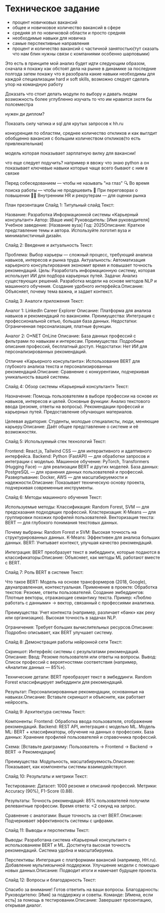 # Техническое задание

- процент новичковых вакансий
- общее и новичковое количество вакансий в сфере
- средняя зп по новичковой области и просто средняя
- необходимые навыки для новичка
- самые перспективные направления
- процент и количество вакансий с частичной занятостью(тут сказать что нам блин нужны связи с компаниями особенно шарповыми)


Это есть в принципе мой анализ будет идти следующим образом, сначала я покажу как обстоят дела на рынке в динамике за последние полгода
затем покажу что я разобрала какие навыки необходимы для каждой специализации
hard и soft skills, возможно следует сделать упор на командную работу

Доказать что стоит делать модули по выбору и давать людям возможность более углубленно изучать то что им нравится зхотя бы полсеместра

нужен ди диплом?

Показать силу чатика и sql для крутых запросов к hh.ru

конкуренция по областям, среднее количество откликов и как выглдит обобщенно вакансия с большим количеством откликов(то есть привлекательная)

модель которая показывает зарплатную вилку для вакансии!

что еще следует подучить? например я ввожу что знаю python а он показывает ключевые навыки которые чаще всего бывают с ним в связке

Перед собеседованием — чтобы не называть "на глаз"
🔍 Во время поиска работы — чтобы не продешевить
💼 При переговорах о повышении
🧑‍🏫 Внутренним HR и рекрутерам — для оценки рынка


План презентации
Слайд 1: Титульный слайд
Текст:

Название: Разработка Информационной системы «Карьерный консультант»
Автор: [Ваше имя]
Руководитель: [Имя руководителя]
Учебное заведение: [Название вуза]
Год: 2025Описание: Краткое представление темы и автора. Используйте логотип вуза и минималистичный дизайн.


Слайд 2: Введение и актуальность
Текст:

Проблема: Выбор карьеры — сложный процесс, требующий анализа навыков, интересов и рынка труда.
Актуальность: Автоматизация карьерного консультирования экономит время и повышает точность рекомендаций.
Цель: Разработать информационную систему, которая использует ИИ для подбора карьерных путей.
Задачи:
Анализ существующих решений.
Разработка модели на основе методов NLP и машинного обучения.
Создание удобного интерфейса.Описание: Объясняет, почему тема важна, и задает контекст.




Слайд 3: Аналоги приложения
Текст:

Аналог 1: LinkedIn Career Explorer
Описание: Платформа для анализа навыков и рекомендаций по вакансиям.
Преимущества: Интеграция с профессиональной сетью, большая база данных.
Недостатки: Ограниченная персонализация, платные функции.


Аналог 2: O*NET OnLine
Описание: База данных профессий с фильтрами по навыкам и интересам.
Преимущества: Подробные описания профессий, бесплатный доступ.
Недостатки: Нет ИИ для персонализированных рекомендаций.


Отличие «Карьерного консультанта»: Использование BERT для глубокого анализа текста и персонализированных рекомендаций.Описание: Сравнение с конкурентами, подчеркивая уникальность вашей системы.


Слайд 4: Обзор системы «Карьерный консультант»
Текст:

Назначение: Помощь пользователям в выборе профессии на основе их навыков, интересов и целей.
Основные функции:
Анализ текстового ввода (резюме, ответы на вопросы).
Рекомендации профессий и карьерных путей.
Предоставление обучающих материалов.


Целевая аудитория: Студенты, молодые специалисты, люди, меняющие карьеру.Описание: Даёт общее представление о системе и её возможностях.


Слайд 5: Используемый стек технологий
Текст:

Frontend: React.js, Tailwind CSS — для интерактивного и адаптивного интерфейса.
Backend: Python (FastAPI) — для обработки запросов и интеграции с моделью.
Машинное обучение: PyTorch, Transformers (Hugging Face) — для реализации BERT и других моделей.
База данных: PostgreSQL — для хранения данных пользователей и профессий.
Развертывание: Docker, AWS — для масштабируемости и надежности.Описание: Показывает техническую основу проекта, подчеркивая современные инструменты.


Слайд 6: Методы машинного обучения
Текст:

Используемые методы:
Классификация: Random Forest, SVM — для предсказания подходящих профессий.
Кластеризация: K-Means — для группировки похожих профилей пользователей.
Векторизация текста: BERT — для глубокого понимания текстовых данных.


Почему выбраны:
Random Forest и SVM: Высокая точность на структурированных данных.
K-Means: Эффективен для анализа больших данных.
BERT: Учитывает контекст, улучшая качество рекомендаций.


Интеграция: BERT преобразует текст в эмбеддинги, которые подаются в классификаторы.Описание: Объясняет, как методы ML работают вместе с BERT.


Слайд 7: Роль BERT в системе
Текст:

Что такое BERT: Модель на основе трансформеров (2018, Google), двунаправленная, контекстуальная.
Применение в проекте:
Обработка текстов: Резюме, ответы пользователей.
Создание эмбеддингов: Плотные векторы, отражающие семантику текста.
Пример: «Люблю работать с данными» → вектор, связанный с профессиями аналитика.


Преимущества:
Учет контекста (например, различает «банк» как реку или организацию).
Высокая точность в задачах NLP.


Ограничения: Требует больших вычислительных ресурсов.Описание: Подробно описывает, как BERT улучшает систему.


Слайд 8: Демонстрация работы нейронной сети
Текст:

Скриншот: Интерфейс системы с результатами рекомендаций.
Описание:
Ввод: Резюме пользователя или ответы на вопросы.
Вывод: Список профессий с вероятностями соответствия (например, «Аналитик данных — 85%»).


Технические детали:
BERT преобразует текст в эмбеддинги.
Random Forest классифицирует эмбеддинги для рекомендаций.


Результат: Персонализированные рекомендации, основанные на навыках.Описание: Вставьте скриншот и объясните, как работает нейросеть.


Слайд 9: Архитектура системы
Текст:

Компоненты:
Frontend: Обработка ввода пользователя, отображение рекомендаций.
Backend: REST API, интеграция с моделью ML.
Модель ML: BERT + классификаторы, обучение на данных о профессиях.
База данных: Хранение профилей пользователей и справочника профессий.


Схема:
[Вставьте диаграмму: Пользователь → Frontend → Backend → BERT → Рекомендации]


Преимущества: Модульность, масштабируемость.Описание: Показывает, как компоненты системы взаимодействуют.


Слайд 10: Результаты и метрики
Текст:

Тестирование:
Датасет: 1000 резюме и описаний профессий.
Метрики: Accuracy (90%), F1-Score (0.88).


Результаты:
Точность рекомендаций: 85% пользователей получили релевантные профессии.
Время ответа: <2 секунд на запрос.


Сравнение с аналогами: Выше точность за счет BERT.Описание: Подчеркивает эффективность системы с цифрами.


Слайд 11: Выводы и перспективы
Текст:

Выводы:
Разработана система «Карьерный консультант» с использованием BERT и ML.
Достигнута высокая точность рекомендаций.
Система удобна и масштабируема.


Перспективы:
Интеграция с платформами вакансий (например, HH.ru).
Добавление мультиязычной поддержки.
Улучшение модели с помощью новых данных.Описание: Подводит итоги и намечает будущее проекта.




Слайд 12: Вопросы и благодарность
Текст:

Спасибо за внимание!
Готов ответить на ваши вопросы.
Благодарность:
Руководителю: [Имя] за поддержку и советы.
Команде: [Имена, если есть] за помощь в тестировании.Описание: Завершает презентацию, открывая диалог.



